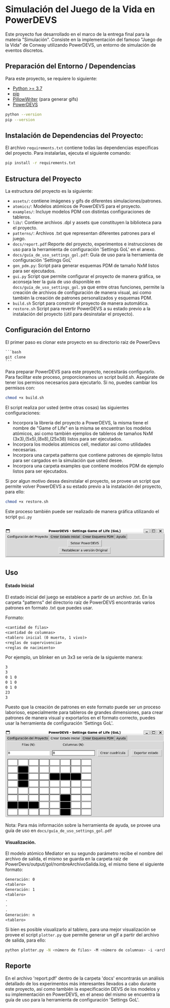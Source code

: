 # Simulación del Juego de la Vida en PowerDEVS

Este proyecto fue desarrollado en el marco de la entrega final para la materia "Simulación". Consiste en la implementación del famoso "Juego de la Vida" de Conway utilizando PowerDEVS, un entorno de simulación de eventos discretos. 


## Preparación del Entorno / Dependencias

Para este proyecto, se requiere lo siguiente:

- [Python >= 3.7](https://www.python.org/downloads/)
- [pip](https://pip.pypa.io/en/stable/installation/)
- [PillowWriter](https://pypi.org/project/PillowWriter/) (para generar gifs)
- [PowerDEVS](https://sourceforge.net/projects/powerdevs/)
```bash
python --version
pip --version
```

## Instalación de Dependencias del Proyecto:

El archivo `requirements.txt` contiene todas las dependencias específicas del proyecto. Para instalarlas, ejecuta el siguiente comando:

```bash
pip install -r requirements.txt
```

## Estructura del Proyecto

La estructura del proyecto es la siguiente:

- `assets/`: contiene imágenes y gifs de diferentes simulaciones/patrones.
- `atomics/`: Modelos atómicos de PowerDEVS para el proyecto.
- `examples/`: Incluye modelos PDM con distintas configuraciones de tableros.
- `lib/`: Contiene archivos .dpl y assets que constituyen la biblioteca para el proyecto.
- `patterns/`: Archivos .txt que representan diferentes patrones para el juego.
- `docs/report.pdf`:Reporte del proyecto, experimentos e instrucciones de uso para la herramienta de configuración 'Settings GoL' en el anexo.
- `docs/guía_de_uso_settings_gol.pdf`: Guía de uso para la herramienta de configuración 'Settings GoL'
- `gen_pdm.py`: Script para generar esquemas PDM de tamaño NxM listos para ser ejecutados.
- `gui.py` Script que permite configurar el proyecto de manera gráfica, se aconseja leer la guía de uso disponible en `docs/guía_de_uso_settings_gol`. ya que entre otras funciones, permite la creación de archivos de configuración de manera visual, asi como también la creación de patrones personalizados y esquemas PDM.
- `build.sh` Script para construir el proyecto de manera automática.
- `restore.sh` Script para revertir PowerDEVS a su estado previo a la instalación del proyecto (útil para desinstalar el proyecto).



## Configuración del Entorno

El primer paso es clonar este proyecto en su directorio raiz de PowerDevs 
    
    ```bash
    git clone
    ```

Para preparar PowerDEVS para este proyecto, necesitarás configurarlo. Para facilitar este proceso, proporcionamos un script build.sh. Asegúrate de tener los permisos necesarios para ejecutarlo. Si no, puedes cambiar los permisos con:
```bash
chmod +x build.sh
```
El script realiza por usted (entre otras cosas) las siguientes configuraciones:
- Incorpora la libreria del proyecto a PowerDEVS, la misma tiene el nombre de "Game of Life" en la misma se encuentran los modelos atómicos, asi como también ejemplos de tableros de tamaños NxM (3x3),(5x5),(8x8),(25x38) listos para ser ejecutados.
- Incorpora los modelos atómicos cell, mediator así como utilidades necesarias.
- Incorpora una carpeta patterns que contiene patrones de ejemplo listos para ser cargados en la simulación que usted desee.
- Incorpora una carpeta examples que contiene modelos PDM de ejemplo listos para ser ejecutados.

Si por algun motivo desea desinstalar el proyecto, se provee un script que permite volver PowerDEVS a su estado previo a la instalación del proyecto, para ello:

```bash
chmod +x restore.sh
```
Este proceso también puede ser realizado de manera gráfica utilizando el script `gui.py`

![nombre_alternativo](report/readme_imgs/build.png)
---


## Uso 

#### Estado Inicial
El estado inicial del juego se establece a partir de un archivo .txt. En la carpeta "patterns" del directorio raíz de PowerDEVS encontrarás varios patrones en formato .txt que puedes usar.

Formato:
```
<cantidad de filas>
<cantidad de columnas>
<tablero inicial (0 muerto, 1 vivo)>
<reglas de supervivencia>
<reglas de nacimiento>
```

Por ejemplo, un blinker en un 3x3 se vería de la siguiente manera:

```
3
3
0 1 0
0 1 0
0 1 0
23
3
```

Puesto que la creación de patrones en este formato puede ser un proceso laborioso, especialmente para tableros de grandes dimensiones, para crear patrones de manera visual y exportarlos en el formato correcto, puedes usar la herramienta de configuración 'Settings GoL'.

![settings gol pestaña creación de estado](report/readme_imgs/create_state.png)

Nota: Para más información sobre la herramienta de ayuda, se provee una guía de uso en `docs/guía_de_uso_settings_gol.pdf`

#### Visualización.

El modelo atómico Mediator en su segundo parámetro recibe el nombre del archivo de salida, el mismo se guarda en la carpeta raiz de PowerDevs/output/gol/nombreArchivoSalida.log, el mismo tiene el siguiente formato:

```
Generación: 0
<tablero>
Generación: 1
<tablero>
.
.
.
Generación: n
<tablero>
```

Si bien es posible visualizarlo al tablero, para una mejor visualización se provee el script `plotter.py` que permite generar un gif a partir del archivo de salida, para ello:

```bash
python plotter.py -N <número de filas> -M <número de columnas> -i <archivo a plotear> -o <nombre del gif>
```


## Reporte

En el archivo 'report.pdf' dentro de la carpeta 'docs' encontrarás un análisis detallado de los experimentos más interesantes llevados a cabo durante este proyecto, así como también la especificación DEVS de los modelos y su implementación en PowerDEVS, en el anexo del mismo se encuentra la guía de uso para la herramienta de configuración 'Settings GoL'.


